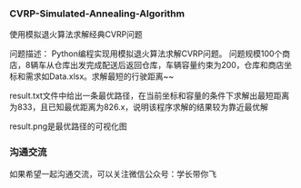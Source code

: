### CVRP-Simulated-Annealing-Algorithm

使用模拟退火算法求解经典CVRP问题

问题描述：
Python编程实现用模拟退火算法求解CVRP问题。
问题规模100个商店，8辆车从仓库出发完成配送后返回仓库，车辆容量约束为200，仓库和商店坐标和需求如Data.xlsx。求解最短的行驶距离~~

result.txt文件中给出一条最优路径，在当前坐标和容量的条件下求解出最短距离为833，且已知最优距离为826.x，说明该程序求解的结果较为靠近最优解

result.png是最优路径的可视化图

### 沟通交流

如果希望一起沟通交流，可以关注微信公众号：学长带你飞


